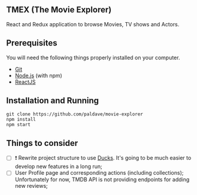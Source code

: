 ## TMEX (The Movie Explorer)

React and Redux application to browse Movies, TV shows and Actors.

## Prerequisites

You will need the following things properly installed on your computer.

* [Git](https://git-scm.com/)
* [Node.js](https://nodejs.org/) (with npm)
* [ReactJS](https://reactjs.org/)

## Installation and Running

```
git clone https://github.com/paldave/movie-explorer
npm install
npm start
```

## Things to consider

- [ ] :exclamation: Rewrite project structure to use [Ducks](https://github.com/erikras/ducks-modular-redux).
  It's going to be much easier to develop new features in a long run;
- [ ] User Profile page and corresponding actions (including collections);
  Unfortunately for now, TMDB API is not providing endpoints for adding new reviews;
